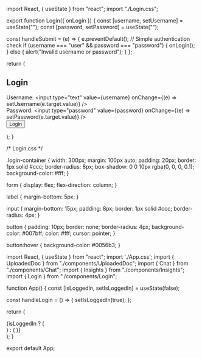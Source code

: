 import React, { useState } from "react";
import "./Login.css";

export function Login({ onLogin }) {
  const [username, setUsername] = useState("");
  const [password, setPassword] = useState("");

  const handleSubmit = (e) => {
    e.preventDefault();
    // Simple authentication check
    if (username === "user" && password === "password") {
      onLogin();
    } else {
      alert("Invalid username or password");
    }
  };

  return (
    <div className="login-container">
      <form onSubmit={handleSubmit}>
        <h2>Login</h2>
        <div>
          <label>Username:</label>
          <input 
            type="text" 
            value={username} 
            onChange={(e) => setUsername(e.target.value)} 
          />
        </div>
        <div>
          <label>Password:</label>
          <input 
            type="password" 
            value={password} 
            onChange={(e) => setPassword(e.target.value)} 
          />
        </div>
        <button type="submit">Login</button>
      </form>
    </div>
  );
}









/* Login.css */

.login-container {
  width: 300px;
  margin: 100px auto;
  padding: 20px;
  border: 1px solid #ccc;
  border-radius: 8px;
  box-shadow: 0 0 10px rgba(0, 0, 0, 0.1);
  background-color: #fff;
}

form {
  display: flex;
  flex-direction: column;
}

label {
  margin-bottom: 5px;
}

input {
  margin-bottom: 15px;
  padding: 8px;
  border: 1px solid #ccc;
  border-radius: 4px;
}

button {
  padding: 10px;
  border: none;
  border-radius: 4px;
  background-color: #007bff;
  color: #fff;
  cursor: pointer;
}

button:hover {
  background-color: #0056b3;
}













import React, { useState } from "react";
import './App.css';
import { UploadedDoc } from "./components/UploadedDoc";
import { Chat } from "./components/Chat";
import { Insights } from "./components/Insights";
import { Login } from "./components/Login";

function App() {
  const [isLoggedIn, setIsLoggedIn] = useState(false);

  const handleLogin = () => {
    setIsLoggedIn(true);
  };

  return (
    <div className="app">
      {isLoggedIn ? (
        <div className="main-container">
          <UploadedDoc />
          <Chat />
          <Insights />
        </div>
      ) : (
        <Login onLogin={handleLogin} />
      )}
    </div>
  );
}

export default App;
